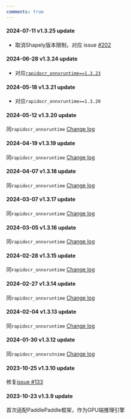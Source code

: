 ```yaml
---
comments: true
---
```


#### 2024-07-11 v1.3.25 update

- 取消Shapely版本限制，对应 issue [#202](https://github.com/RapidAI/RapidOCR/issues/202)

#### 2024-06-28 v1.3.24 update

- 对应[`rapidocr_onnxruntime==1.3.23`](https://github.com/RapidAI/RapidOCR/releases/tag/v1.3.23)

#### 2024-05-18 v1.3.21 update

- 对应`rapidocr_onnxruntime==1.3.20`

#### 2024-05-12 v1.3.20 update

同`rapidocr_onnxruntime` [Change log](./rapidocr.md#️2024-05-12-v1318-update)

#### 2024-04-19 v1.3.19 update

同`rapidocr_onnxruntime` [Change log](./rapidocr.md#2024-04-19-v1317-update)

#### 2024-04-07 v1.3.18 update

同`rapidocr_onnxruntime` [Change log](./rapidocr.md#2024-04-07-v1316-update)

#### 2024-03-07 v1.3.17 update

同`rapidocr_onnxruntime` [Change log](./rapidocr.md#2024-03-07-v1315-update)

#### 2024-03-05 v1.3.16 update

同`rapidocr_onnxruntime` [Change log](./rapidocr.md#2024-03-05-v1314-update)

#### 2024-02-28 v1.3.15 update

同`rapidocr_onnxruntime` [Change log](./rapidocr.md#2024-02-28-v1313-update)

#### 2024-02-27 v1.3.14 update

同`rapidocr_onnxruntime` [Change log](./rapidocr.md#2024-02-27-v1312-update)

#### 2024-02-04 v1.3.13 update

同`rapidocr_onnxruntime` [Change log](./rapidocr.md#2024-02-04-v1311-update)

#### 2024-01-30 v1.3.12 update

同`rapidocr_onnxrutnime` [Change log](./rapidocr.md#2024-01-30-v1310-update)

#### 2023-10-25 v1.3.10 update

修复[issue #133](https://github.com/RapidAI/RapidOCR/issues/133)

#### 2023-10-23 v1.3.9 update

首次适配PaddlePaddle框架，作为GPU端推理引擎
